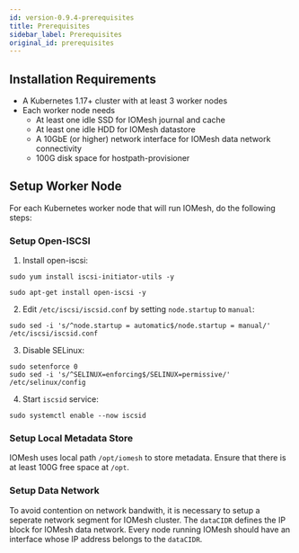 ```yaml
---
id: version-0.9.4-prerequisites
title: Prerequisites
sidebar_label: Prerequisites
original_id: prerequisites
---
```


## Installation Requirements

- A Kubernetes 1.17+ cluster with at least 3 worker nodes
- Each worker node needs
  - At least one idle SSD for IOMesh journal and cache
  - At least one idle HDD for IOMesh datastore
  - A 10GbE (or higher) network interface for IOMesh data network connectivity
  - 100G disk space for hostpath-provisioner

## Setup Worker Node

For each Kubernetes worker node that will run IOMesh, do the following steps:

### Setup Open-ISCSI

1. Install open-iscsi:

<!--DOCUSAURUS_CODE_TABS-->

<!--RHEL/CentOS-->

```shell
sudo yum install iscsi-initiator-utils -y
```

<!--Ubuntu-->

```shell
sudo apt-get install open-iscsi -y
```

<!--END_DOCUSAURUS_CODE_TABS-->

2. Edit `/etc/iscsi/iscsid.conf` by setting `node.startup` to `manual`:

```shell
sudo sed -i 's/^node.startup = automatic$/node.startup = manual/' /etc/iscsi/iscsid.conf
```

3. Disable SELinux:

```shell
sudo setenforce 0
sudo sed -i 's/^SELINUX=enforcing$/SELINUX=permissive/' /etc/selinux/config
```

4. Start `iscsid` service:

```shell
sudo systemctl enable --now iscsid
```

### Setup Local Metadata Store

IOMesh uses local path `/opt/iomesh` to store metadata. Ensure that there is at least 100G free space at `/opt`.

### Setup Data Network

To avoid contention on network bandwith, it is necessary to setup a seperate network segment for IOMesh cluster. The `dataCIDR` defines the IP block for IOMesh data network. Every node running IOMesh should have an interface whose IP address belongs to the `dataCIDR`.
